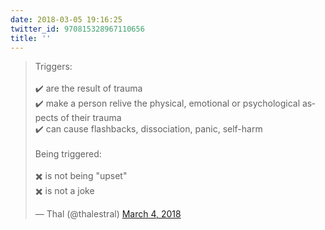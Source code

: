 ```yaml
---
date: 2018-03-05 19:16:25
twitter_id: 970815328967110656
title: ''
---
```


<blockquote class="twitter-tweet"><p lang="en" dir="ltr">Triggers:<br><br>✔️ are the result of trauma<br>✔️ make a person relive the physical, emotional or psychological aspects of their trauma<br>✔️ can cause flashbacks, dissociation, panic, self-harm<br><br>Being triggered:<br><br>✖️ is not being &quot;upset&quot;<br>✖️ is not a joke</p>&mdash; Thal (@thalestral) <a href="https://twitter.com/thalestral/status/970379028673708032?ref_src=twsrc%5Etfw">March 4, 2018</a></blockquote>
<script async src="https://platform.twitter.com/widgets.js" charset="utf-8"></script>
